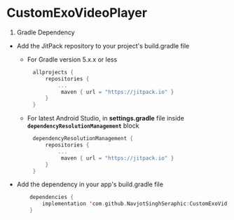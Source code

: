 # CustomExoVideoPlayer
1. Gradle Dependency
* Add the JitPack repository to your project's build.gradle file
    - For Gradle version 5.x.x or less

   ```kotlin
        allprojects {
            repositories {
                ...
    	         maven { url = "https://jitpack.io" }
            }
        }
   ```
    - For latest Android Studio, in **settings.gradle** file
      inside **`dependencyResolutionManagement`** block

   ```kotlin
        dependencyResolutionManagement {
            repositories {
                ...
                 maven { url = "https://jitpack.io" }
            }
        }
    ```
* Add the dependency in your app's build.gradle file

    ```kotlin
        dependencies {
	        implementation 'com.github.NavjotSinghSeraphic:CustomExoVideoPlayer:1.0'
        }
    ```
